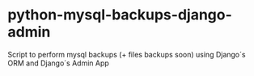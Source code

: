 # python-mysql-backups-django-admin
Script to perform mysql backups (+ files backups soon) using Django´s ORM and Django´s Admin App
